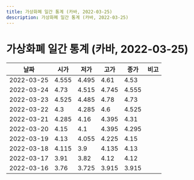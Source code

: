 ```yaml
---
title: 가상화폐 일간 통계 (카바, 2022-03-25)
description: 가상화폐 일간 통계 (카바, 2022-03-25)
---
```


가상화폐 일간 통계 (카바, 2022-03-25)
===

|날짜|시가|저가|고가|종가|비고|
|--|--|--|--|--|--|
|2022-03-25|4.555|4.495|4.61|4.53|    |
|2022-03-24|4.73|4.515|4.745|4.555|    |
|2022-03-23|4.525|4.485|4.78|4.73|    |
|2022-03-22|4.3|4.285|4.6|4.525|    |
|2022-03-21|4.285|4.16|4.395|4.31|    |
|2022-03-20|4.15|4.1|4.395|4.295|    |
|2022-03-19|4.13|4.055|4.225|4.15|    |
|2022-03-18|4.115|3.9|4.135|4.13|    |
|2022-03-17|3.91|3.82|4.12|4.12|    |
|2022-03-16|3.76|3.725|3.915|3.915|    |
